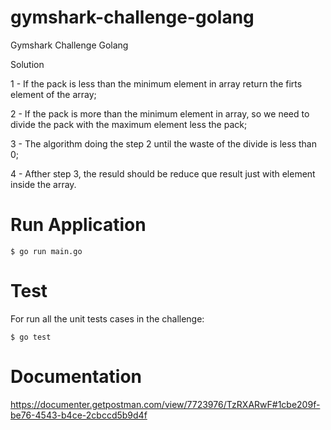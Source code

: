 # gymshark-challenge-golang
Gymshark Challenge Golang

Solution

1 - If the pack is less than the minimum element in array return
the firts element of the array;

2 - If the pack is more than the minimum element in array, so we
need to divide the pack with the maximum element less the pack;

3 - The algorithm doing the step 2 until the waste of the divide
is less than 0;

4 - Afther step 3, the resuld should be reduce que result just
with element inside the array.

# Run Application

`$ go run main.go`

# Test

For run all the unit tests cases in the challenge:

`$ go test`


# Documentation

https://documenter.getpostman.com/view/7723976/TzRXARwF#1cbe209f-be76-4543-b4ce-2cbccd5b9d4f
